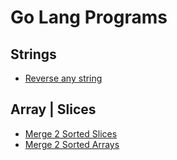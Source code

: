 # Go Lang Programs


## Strings

- [Reverse any string](https://replit.com/@1124ritesh/reverseastring)



## Array | Slices

- [Merge 2 Sorted Slices](https://replit.com/@1124ritesh/merge-two-sorted-arrays)
- [Merge 2 Sorted Arrays](https://replit.com/@1124ritesh/merge-two-arrays)
